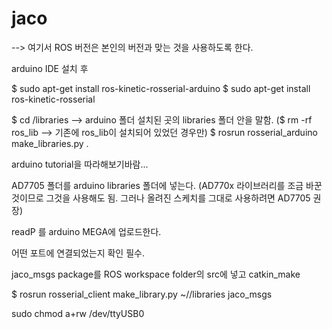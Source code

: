 # jaco




--> 여기서 ROS 버전은 본인의 버전과 맞는 것을 사용하도록 한다.

arduino IDE 설치 후

$ sudo apt-get install ros-kinetic-rosserial-arduino
$ sudo apt-get install ros-kinetic-rosserial

$ cd <arduino IDE path>/libraries   --> arduino 폴더 설치된 곳의 libraries 폴더 안을 말함.
($ rm -rf ros_lib   --> 기존에 ros_lib이 설치되어 있었던 경우만)
$ rosrun rosserial_arduino make_libraries.py .
  
arduino tutorial을 따라해보기바람...

AD7705 폴더를 arduino libraries 폴더에 넣는다.
(AD770x 라이브러리를 조금 바꾼것이므로 그것을 사용해도 됨. 그러나 올려진 스케치를 그대로 사용하려면 AD7705 권장)

readP 를 arduino MEGA에 업로드한다.

어떤 포트에 연결되었는지 확인 필수.

jaco_msgs package를 ROS workspace folder의 src에 넣고 catkin_make

$ rosrun rosserial_client make_library.py ~/<arduino IDE path>/libraries jaco_msgs



sudo chmod a+rw /dev/ttyUSB0
